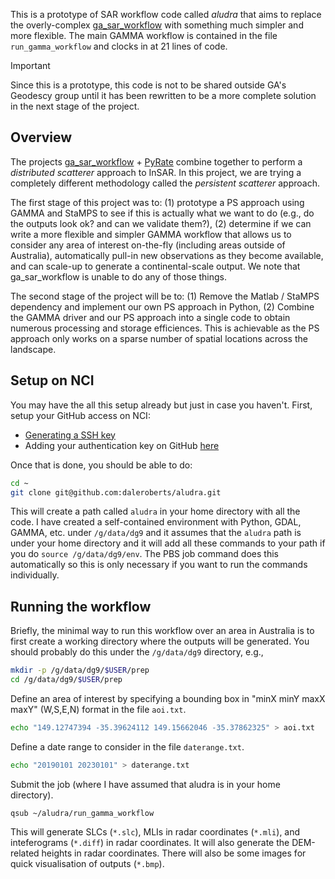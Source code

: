This is a prototype of SAR workflow code called *aludra* that aims to replace the overly-complex [ga_sar_workflow](https://github.com/geoscienceAustralia/ga_sar_workflow) with something much simpler and more flexible. The main GAMMA workflow is contained in the file `run_gamma_workflow` and clocks in at 21 lines of code.

> [!important]  
> Since this is a prototype, this code is not to be shared outside GA's Geodescy group until it has been rewritten to be a more complete solution in the next stage of the project.

## Overview

The projects [ga_sar_workflow](https://github.com/geoscienceAustralia/ga_sar_workflow) + [PyRate](https://github.com/GeoscienceAustralia/PyRate) combine together to perform a *distributed scatterer* approach to InSAR. In this project, we are trying a completely different methodology called the *persistent scatterer* approach.

The first stage of this project was to: (1) prototype a PS approach using GAMMA and StaMPS to see if this is actually what we want to do (e.g., do the outputs look ok? and can we validate them?), (2) determine if we can write a more flexible and simpler GAMMA workflow that allows us to consider any area of interest on-the-fly (including areas outside of Australia), automatically pull-in new observations as they become available, and can scale-up to generate a continental-scale output. We note that ga_sar_workflow is unable to do any of those things.

The second stage of the project will be to: (1) Remove the Matlab / StaMPS dependency and implement our own PS approach in Python, (2) Combine the GAMMA driver and our PS approach into a single code to obtain numerous processing and storage efficiences. This is achievable as the PS approach only works on a sparse number of spatial locations across the landscape.

## Setup on NCI

You may have the all this setup already but just in case you haven't. First, setup your GitHub access on NCI:
- [Generating a SSH key](https://docs.github.com/authentication/connecting-to-github-with-ssh)
- Adding your authentication key on GitHub [here](https://github.com/settings/keys)

Once that is done, you should be able to do:
```bash
cd ~
git clone git@github.com:daleroberts/aludra.git
```
This will create a path called `aludra` in your home directory with all the code. I have created a self-contained environment with Python, GDAL, GAMMA, etc. under `/g/data/dg9` and it assumes that the `aludra` path is under your home directory and it will add all these commands to your path if you do `source /g/data/dg9/env`. The PBS job command does this automatically so this is only necessary if you want to run the commands individually.

## Running the workflow

Briefly, the minimal way to run this workflow over an area in Australia is to first create a working directory where the outputs will be generated. You should probably do this under the `/g/data/dg9` directory, e.g.,
```bash
mkdir -p /g/data/dg9/$USER/prep
cd /g/data/dg9/$USER/prep
```
Define an area of interest by specifying a bounding box in "minX minY maxX maxY" (W,S,E,N) format in the file `aoi.txt`.
```bash
echo "149.12747394 -35.39624112 149.15662046 -35.37862325" > aoi.txt
```
Define a date range to consider in the file `daterange.txt`.
```bash
echo "20190101 20230101" > daterange.txt
```
Submit the job (where I have assumed that aludra is in your home directory).
```
qsub ~/aludra/run_gamma_workflow
```
This will generate SLCs (`*.slc`), MLIs in radar coordinates (`*.mli`), and inteferograms (`*.diff`) in radar coordinates. It will also generate the DEM-related heights in radar coordinates. There will also be some images for quick visualisation of outputs (`*.bmp`).
